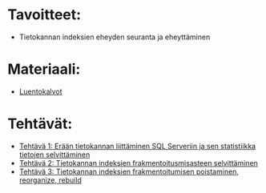 # Tavoitteet:

- Tietokannan indeksien eheyden seuranta ja eheyttäminen


# Materiaali: 

- [ Luentokalvot ]()

# Tehtävät:   

- [Tehtävä 1: Erään tietokannan liittäminen SQL Serveriin ja sen statistiikka tietojen selvittäminen](Tehtava_01.md)
- [Tehtävä 2: Tietokannan indeksien frakmentoitusmisasteen selvittäminen](Tehtava_02.md)
- [Tehtävä 3: Tietokannan indeksien frakmentoitumisen poistaminen, reorganize, rebuild](Tehtava_03.md)
